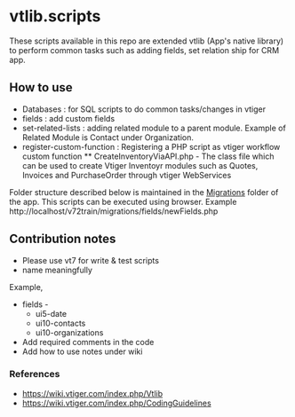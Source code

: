 


# vtlib.scripts

These scripts available in this repo are extended vtlib (App's native library) to perform common tasks such as adding fields, set relation ship for CRM app. 

## How to use

  * Databases : for SQL scripts to do common tasks/changes in vtiger
  * fields : add custom fields
  * set-related-lists : adding related module to a parent module. Example of Related Module is Contact under Organization.
  * register-custom-function : Registering a PHP script as vtiger workflow custom function
    ** CreateInventoryViaAPI.php - The class file which can be used to create Vtiger Inventoyr modules such as Quotes, Invoices and PurchaseOrder through vtiger WebServices
  
   Folder structure  described below  is maintained in the [Migrations](https://github.com/radus28/v71base/tree/master/migrations) folder of the app. This scripts can be executed using browser. Example http://localhost/v72train/migrations/fields/newFields.php


## Contribution notes
* Please use vt7 for write & test scripts
* name meaningfully

Example,  
  * fields -
    * ui5-date
    * ui10-contacts
    * ui10-organizations
* Add required comments in the code
* Add how to use notes under wiki

### References
* https://wiki.vtiger.com/index.php/Vtlib
* https://wiki.vtiger.com/index.php/CodingGuidelines
